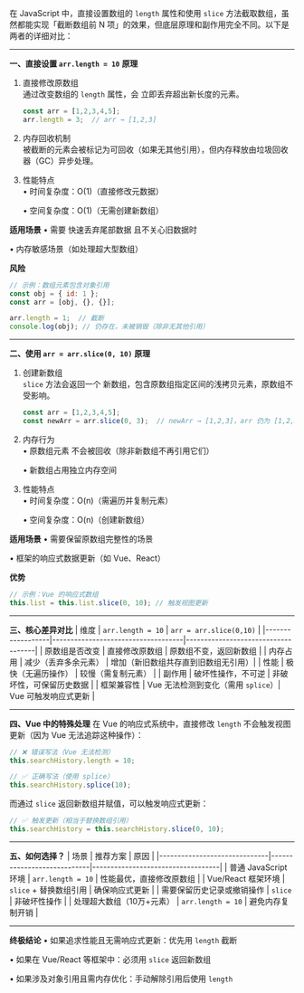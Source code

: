 在 JavaScript 中，直接设置数组的 `length` 属性和使用 `slice` 方法截取数组，虽然都能实现「截断数组前 N 项」的效果，但底层原理和副作用完全不同。以下是两者的详细对比：

---

**一、直接设置 `arr.length = 10`**
**原理**
1. 直接修改原数组  
   通过改变数组的 `length` 属性，会 立即丢弃超出新长度的元素。  
   ```javascript
   const arr = [1,2,3,4,5];
   arr.length = 3;  // arr → [1,2,3]
   ```

2. 内存回收机制  
   被截断的元素会被标记为可回收（如果无其他引用），但内存释放由垃圾回收器（GC）异步处理。

3. 性能特点  
   • 时间复杂度：O(1)（直接修改元数据）  

   • 空间复杂度：O(1)（无需创建新数组）


**适用场景**
   • 需要 快速丢弃尾部数据 且不关心旧数据时  

   • 内存敏感场景（如处理超大型数组）


**风险**
   ```javascript
   // 示例：数组元素包含对象引用
   const obj = { id: 1 };
   const arr = [obj, {}, {}];
   
   arr.length = 1;  // 截断
   console.log(obj); // 仍存在，未被销毁（除非无其他引用）
   ```

---

**二、使用 `arr = arr.slice(0, 10)`**
**原理**
1. 创建新数组  
   `slice` 方法会返回一个 新数组，包含原数组指定区间的浅拷贝元素，原数组不受影响。
   ```javascript
   const arr = [1,2,3,4,5];
   const newArr = arr.slice(0, 3);  // newArr → [1,2,3]，arr 仍为 [1,2,3,4,5]
   ```

2. 内存行为  
   • 原数组元素 不会被回收（除非新数组不再引用它们）  

   • 新数组占用独立内存空间


3. 性能特点  
   • 时间复杂度：O(n)（需遍历并复制元素）  

   • 空间复杂度：O(n)（创建新数组）


**适用场景**
   • 需要保留原数组完整性的场景  

   • 框架的响应式数据更新（如 Vue、React）


**优势**
   ```javascript
   // 示例：Vue 的响应式数组
   this.list = this.list.slice(0, 10); // 触发视图更新
   ```

---

**三、核心差异对比**
| 维度         | `arr.length = 10`                  | `arr = arr.slice(0,10)`            |
|------------------|------------------------------------|------------------------------------|
| 原数组是否改变 | 直接修改原数组                     | 原数组不变，返回新数组             |
| 内存占用      | 减少（丢弃多余元素）               | 增加（新旧数组共存直到旧数组无引用）|
| 性能          | 极快（无遍历操作）                 | 较慢（需复制元素）                 |
| 副作用        | 破坏性操作，不可逆                 | 非破坏性，可保留历史数据           |
| 框架兼容性    | Vue 无法检测到变化（需用 `splice`）| Vue 可触发响应式更新               |

---

**四、Vue 中的特殊处理**
在 Vue 的响应式系统中，直接修改 `length` 不会触发视图更新（因为 Vue 无法追踪这种操作）：
```javascript
// ❌ 错误写法（Vue 无法检测）
this.searchHistory.length = 10;

// ✅ 正确写法（使用 splice）
this.searchHistory.splice(10);
```

而通过 `slice` 返回新数组并赋值，可以触发响应式更新：
```javascript
// ✅ 触发更新（相当于替换数组引用）
this.searchHistory = this.searchHistory.slice(0, 10);
```

---

**五、如何选择？**
| 场景                     | 推荐方案                | 原因                          |
|------------------------------|----------------------------|-----------------------------------|
| 普通 JavaScript 环境          | `arr.length = 10`          | 性能最优，直接修改原数组           |
| Vue/React 框架环境            | `slice` + 替换数组引用      | 确保响应式更新                     |
| 需要保留历史记录或撤销操作     | `slice`                    | 非破坏性操作                       |
| 处理超大数组（10万+元素）      | `arr.length = 10`          | 避免内存复制开销                   |

---

**终极结论**
• 如果追求性能且无需响应式更新：优先用 `length` 截断  

• 如果在 Vue/React 等框架中：必须用 `slice` 返回新数组  

• 如果涉及对象引用且需内存优化：手动解除引用后使用 `length`
